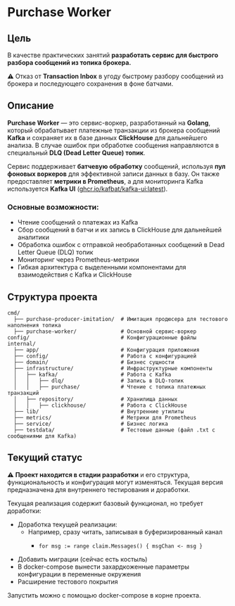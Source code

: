# Purchase Worker

## Цель

В качестве практических занятий **разработать сервис для быстрого разбора сообщений из топика брокера.**

⚠️
Отказ от **Transaction Inbox** в угоду быстрому разбору сообщений из брокера и последующего сохранения в фоне батчами.

## Описание

**Purchase Worker** — это сервис-воркер, разработанный на **Golang**, который обрабатывает платежные транзакции из брокера сообщений **Kafka** и сохраняет их в базе данных **ClickHouse** для дальнейшего анализа. В случае ошибок при обработке сообщения направляются в специальный **DLQ (Dead Letter Queue) топик**.

Сервис поддерживает **батчевую обработку** сообщений, используя **пул фоновых воркеров** для эффективной записи данных в базу. Он также предоставляет **метрики в Prometheus**, а для мониторинга Kafka используется **Kafka UI** ([ghcr.io/kafbat/kafka-ui](https://github.com/provectus/kafka-ui)[:latest](https://github.com/provectus/kafka-ui)).

### Основные возможности:

- Чтение сообщений о платежах из Kafka
- Сбор сообщений в батчи и их запись в ClickHouse для дальнейшей аналитики
- Обработка ошибок с отправкой необработанных сообщений в Dead Letter Queue (DLQ) топик
- Мониторинг через Prometheus-метрики
- Гибкая архитектура с выделенными компонентами для взаимодействия с Kafka и ClickHouse

## Структура проекта

```
cmd/
  ├── purchase-producer-imitation/  # Имитация продюсера для тестового наполнения топика
  ├── purchase-worker/              # Основной сервис-воркер
config/                             # Конфигурационные файлы
internal/
  ├── app/                          # Конфигурация приложения
  ├── config/                       # Работа с конфигурацией
  ├── domain/                       # Бизнес сущности
  ├── infrastructure/               # Инфраструктурные компоненты
  │   ├── kafka/                    # Работа с Kafka
  │   │   ├── dlq/                  # Запись в DLQ-топик
  │   │   ├── purchase/             # Чтение с топика платежных транзакций
  │   ├── repository/               # Хранилища данных
  │   │   ├── clickhouse/           # Работа с ClickHouse
  ├── lib/                          # Внутренние утилиты
  ├── metrics/                      # Метрики для Prometheus
  ├── service/                      # Бизнес логика
  ├── testdata/                     # Тестовые данные (файл .txt с сообщениями для Kafka)
```

## Текущий статус

⚠️
**Проект находится в стадии разработки** и его структура, функциональность и конфигурация могут изменяться. Текущая версия предназначена для внутреннего тестирования и доработки.

Текущая реализация содержит базовый функционал, но требует доработки:
- Доработка текущей реализации:
  - Например, сразу читать, записывая в буферизированный канал 
    -     for msg := range claim.Messages() { msgChan <- msg }
- Добавить миграции (сейчас есть костыль)
- В docker-compose вынести захардкоженные параметры конфигурации в переменные окружения
- Расширение тестового покрытия

Запустить можно с помощью docker-compose в корне проекта.

